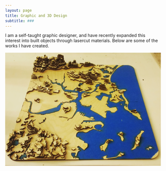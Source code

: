 ```yaml
---
layout: page
title: Graphic and 3D Design
subtitle: ###
---
```


I am a self-taught graphic designer, and have recently expanded this interest into built objects through lasercut materials. Below are some of the works I have created.

!["3D model of Greater Boston and the Charles River watershed"](img/gbos_lasercut.jpg?raw=true)
